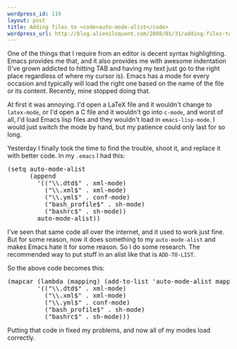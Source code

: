 ```yaml
--- 
wordpress_id: 119
layout: post
title: Adding files to <code>auto-mode-alist</code>
wordpress_url: http://blog.alieniloquent.com/2008/01/31/adding-files-to-auto-mode-alist/
---
```

One of the things that I require from an editor is decent syntax highlighting. Emacs provides me that, and it also provides me with awesome indentation (I've grown addicted to hitting TAB and having my text just go to the right place regardless of where my cursor is). Emacs has a mode for every occasion and typically will load the right one based on the name of the file or its content. Recently, mine stopped doing that.

At first it was annoying. I'd open a LaTeX file and it wouldn't change to <code>latex-mode</code>, or I'd open a C file and it wouldn't go into <code>c-mode</code>, and worst of all, I'd load Emacs lisp files and they wouldn't load in <code>emacs-lisp-mode</code>. I would just switch the mode by hand, but my patience could only last for so long.

Yesterday I finally took the time to find the trouble, shoot it, and replace it with better code. In my <code>.emacs</code> I had this:

<pre class="code">
(setq auto-mode-alist
      (append
        '(("\\.dtd$" . xml-mode)
          ("\\.xml$" . xml-mode)
          ("\\.yml$" . conf-mode)
          ("bash_profile$" . sh-mode)
          ("bashrc$" . sh-mode))
        auto-mode-alist))
</pre>

I've seen that same code all over the internet, and it used to work just fine. But for some reason, now it does something to my <code>auto-mode-alist</code> and makes Emacs hate it for some reason. So I do some research. The recommended way to put stuff in an alist like that is <code>ADD-TO-LIST</code>.  

So the above code becomes this:

<pre class="code">
(mapcar (lambda (mapping) (add-to-list 'auto-mode-alist mapping))
        '(("\\.dtd$" . xml-mode)
          ("\\.xml$" . xml-mode)
          ("\\.yml$" . conf-mode)
          ("bash_profile$" . sh-mode)
          ("bashrc$" . sh-mode)))
</pre>

Putting that code in fixed my problems, and now all of my modes load correctly.
